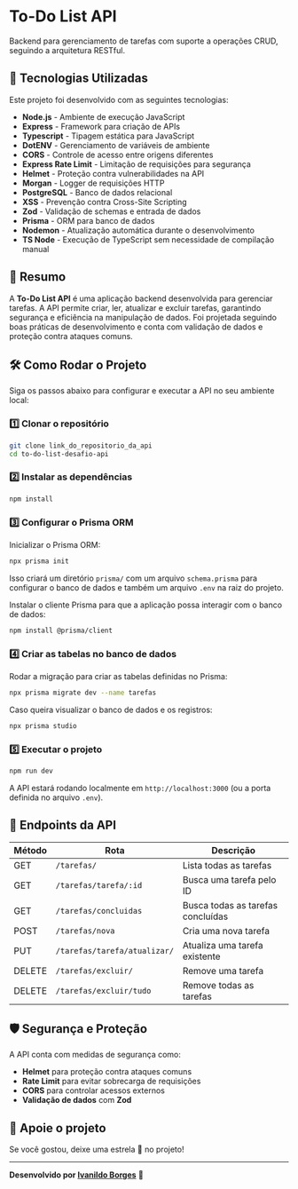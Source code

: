 # To-Do List API

Backend para gerenciamento de tarefas com suporte a operações CRUD, seguindo a arquitetura RESTful.

## 🚀 Tecnologias Utilizadas

Este projeto foi desenvolvido com as seguintes tecnologias:

- **Node.js** - Ambiente de execução JavaScript
- **Express** - Framework para criação de APIs
- **Typescript** - Tipagem estática para JavaScript
- **DotENV** - Gerenciamento de variáveis de ambiente
- **CORS** - Controle de acesso entre origens diferentes
- **Express Rate Limit** - Limitação de requisições para segurança
- **Helmet** - Proteção contra vulnerabilidades na API
- **Morgan** - Logger de requisições HTTP
- **PostgreSQL** - Banco de dados relacional
- **XSS** - Prevenção contra Cross-Site Scripting
- **Zod** - Validação de schemas e entrada de dados
- **Prisma** - ORM para banco de dados
- **Nodemon** - Atualização automática durante o desenvolvimento
- **TS Node** - Execução de TypeScript sem necessidade de compilação manual

## 📌 Resumo

A **To-Do List API** é uma aplicação backend desenvolvida para gerenciar tarefas. A API permite criar, ler, atualizar e excluir tarefas, garantindo segurança e eficiência na manipulação de dados. Foi projetada seguindo boas práticas de desenvolvimento e conta com validação de dados e proteção contra ataques comuns.

## 🛠️ Como Rodar o Projeto

Siga os passos abaixo para configurar e executar a API no seu ambiente local:

### 1️⃣ Clonar o repositório

```bash
git clone link_do_repositorio_da_api
cd to-do-list-desafio-api
```

### 2️⃣ Instalar as dependências

```bash
npm install
```

### 3️⃣ Configurar o Prisma ORM

Inicializar o Prisma ORM:
```bash
npx prisma init
```

Isso criará um diretório `prisma/` com um arquivo `schema.prisma` para configurar o banco de dados e também um arquivo `.env` na raiz do projeto.

Instalar o cliente Prisma para que a aplicação possa interagir com o banco de dados:
```bash
npm install @prisma/client
```

### 4️⃣ Criar as tabelas no banco de dados

Rodar a migração para criar as tabelas definidas no Prisma:
```bash
npx prisma migrate dev --name tarefas
```

Caso queira visualizar o banco de dados e os registros:
```bash
npx prisma studio
```

### 5️⃣ Executar o projeto

```bash
npm run dev
```

A API estará rodando localmente em `http://localhost:3000` (ou a porta definida no arquivo `.env`).

## 📖 Endpoints da API

| Método  | Rota                         | Descrição                         |
|---------|------------------------------|-----------------------------------|
| GET     | `/tarefas/`                  | Lista todas as tarefas            |
| GET     | `/tarefas/tarefa/:id`        | Busca uma tarefa pelo ID          |
| GET     | `/tarefas/concluidas`        | Busca todas as tarefas concluídas |
| POST    | `/tarefas/nova`              | Cria uma nova tarefa              |
| PUT     | `/tarefas/tarefa/atualizar/` | Atualiza uma tarefa existente     |
| DELETE  | `/tarefas/excluir/`          | Remove uma tarefa                 |
| DELETE  | `/tarefas/excluir/tudo`      | Remove todas as tarefas           |

## 🛡️ Segurança e Proteção

A API conta com medidas de segurança como:
- **Helmet** para proteção contra ataques comuns
- **Rate Limit** para evitar sobrecarga de requisições
- **CORS** para controlar acessos externos
- **Validação de dados** com **Zod**

## 🌟 Apoie o projeto

Se você gostou, deixe uma estrela 🌟 no projeto!

---
**Desenvolvido por [Ivanildo Borges](https://www.linkedin.com/in/IvanildoBorges/)** 🚀

